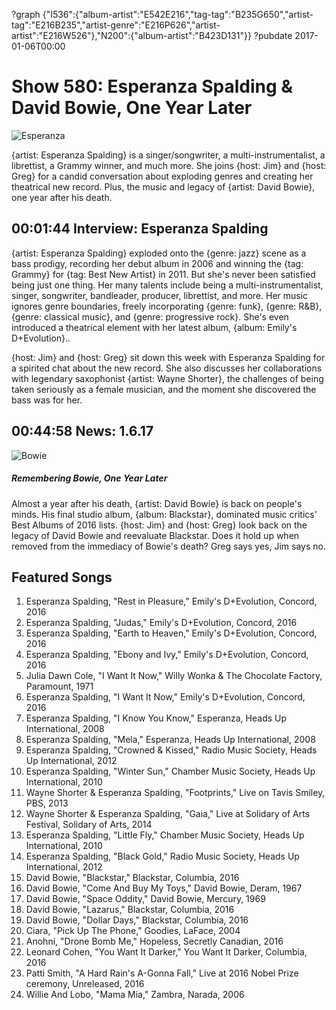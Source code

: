 ?graph {"I536":{"album-artist":"E542E216","tag-tag":"B235G650","artist-tag":"E216B235","artist-genre":"E216P626","artist-artist":"E216W526"},"N200":{"album-artist":"B423D131"}}
?pubdate 2017-01-06T00:00
# Show 580: Esperanza Spalding & David Bowie, One Year Later
![Esperanza](//static.soundopinions.org/images/2016/esperanza%202.jpg)

{artist: Esperanza Spalding} is a singer/songwriter, a multi-instrumentalist, a librettist, a Grammy winner, and much more. She joins {host: Jim} and {host: Greg} for a candid conversation about exploding genres and creating her theatrical new record. Plus, the music and legacy of {artist: David Bowie}, one year after his death.

## 00:01:44 Interview: Esperanza Spalding
{artist: Esperanza Spalding} exploded onto the {genre: jazz} scene as a bass prodigy, recording her debut album in 2006 and winning the {tag: Grammy} for {tag: Best New Artist} in 2011. But she's never been satisfied being just one thing. Her many talents include being a multi-instrumentalist, singer, songwriter, bandleader, producer, librettist, and more. Her music ignores genre boundaries, freely incorporating {genre: funk}, {genre: R&B}, {genre: classical music}, and {genre: progressive rock}. She's even introduced a theatrical element with her latest album, {album: Emily's D+Evolution}..

{host: Jim} and {host: Greg} sit down this week with Esperanza Spalding for a spirited chat about the new record. She also discusses her collaborations with legendary saxophonist {artist: Wayne Shorter}, the challenges of being taken seriously as a female musician, and the moment she discovered the bass was for her.

## 00:44:58 News: 1.6.17

![Bowie](//static.soundopinions.org/images/2016/bowieblackstar.jpeg)

##### Remembering Bowie, One Year Later

Almost a year after his death, {artist: David Bowie} is back on people's minds. His final studio album, {album: Blackstar}, dominated music critics' Best Albums of 2016 lists. {host: Jim} and {host: Greg} look back on the legacy of David Bowie and reevaluate Blackstar. Does it hold up when removed from the immediacy of Bowie's death? Greg says yes, Jim says no. 

 
## Featured Songs

1. Esperanza Spalding, "Rest in Pleasure," Emily's D+Evolution, Concord, 2016
1. Esperanza Spalding, "Judas," Emily's D+Evolution, Concord, 2016
1. Esperanza Spalding, "Earth to Heaven," Emily's D+Evolution, Concord, 2016
1. Esperanza Spalding, "Ebony and Ivy," Emily's D+Evolution, Concord, 2016
1. Julia Dawn Cole, "I Want It Now," Willy Wonka & The Chocolate Factory, Paramount, 1971
1. Esperanza Spalding, "I Want It Now," Emily's D+Evolution, Concord, 2016
1. Esperanza Spalding, "I Know You Know," Esperanza, Heads Up International, 2008
1. Esperanza Spalding, "Mela," Esperanza, Heads Up International, 2008
1. Esperanza Spalding, "Crowned & Kissed," Radio Music Society, Heads Up International, 2012
1. Esperanza Spalding, "Winter Sun," Chamber Music Society, Heads Up International, 2010
1. Wayne Shorter & Esperanza Spalding, "Footprints," Live on Tavis Smiley, PBS, 2013
1. Wayne Shorter & Esperanza Spalding, "Gaia," Live at Solidary of Arts Festival, Solidary of Arts, 2014
1. Esperanza Spalding, "Little Fly," Chamber Music Society, Heads Up International, 2010
1. Esperanza Spalding, "Black Gold," Radio Music Society, Heads Up International, 2012
1. David Bowie, "Blackstar," Blackstar, Columbia, 2016
1. David Bowie, "Come And Buy My Toys," David Bowie, Deram, 1967
1. David Bowie, "Space Oddity," David Bowie, Mercury, 1969
1. David Bowie, "Lazarus," Blackstar, Columbia, 2016
1. David Bowie, "Dollar Days," Blackstar, Columbia, 2016
1. Ciara, "Pick Up The Phone," Goodies, LaFace, 2004
1. Anohni, "Drone Bomb Me," Hopeless, Secretly Canadian, 2016
1. Leonard Cohen, "You Want It Darker," You Want It Darker, Columbia, 2016
1. Patti Smith, "A Hard Rain's A-Gonna Fall," Live at 2016 Nobel Prize ceremony, Unreleased, 2016
1. Willie And Lobo, "Mama Mia," Zambra, Narada, 2006